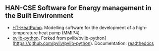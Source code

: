 ## HAN-CSE Software for Energy management in the Built Environment

  * [HT-HeatPump](https://github.com/hancse/HT-HeatPump). Modelling software for the development of a high-temperature heat pump (MMIP4).
  * [pvlib-python](https://github.com/hancse/pvlib-python). Forked from pvlib/pvlib-python](https://github.com/pvliv/pvlib-python). Documentation: [readthedocs](http://pvlib-python.readthedocs.io/en/stable/)

